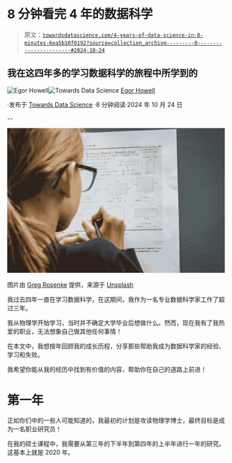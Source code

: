 # 8 分钟看完 4 年的数据科学

> 原文：[`towardsdatascience.com/4-years-of-data-science-in-8-minutes-6ea5b10f0192?source=collection_archive---------0-----------------------#2024-10-24`](https://towardsdatascience.com/4-years-of-data-science-in-8-minutes-6ea5b10f0192?source=collection_archive---------0-----------------------#2024-10-24)

## 我在这四年多的学习数据科学的旅程中所学到的

[](https://medium.com/@egorhowell?source=post_page---byline--6ea5b10f0192--------------------------------)![Egor Howell](https://medium.com/@egorhowell?source=post_page---byline--6ea5b10f0192--------------------------------)[](https://towardsdatascience.com/?source=post_page---byline--6ea5b10f0192--------------------------------)![Towards Data Science](https://towardsdatascience.com/?source=post_page---byline--6ea5b10f0192--------------------------------) [Egor Howell](https://medium.com/@egorhowell?source=post_page---byline--6ea5b10f0192--------------------------------)

·发布于 [Towards Data Science](https://towardsdatascience.com/?source=post_page---byline--6ea5b10f0192--------------------------------) ·8 分钟阅读·2024 年 10 月 24 日

--

![](img/1332102ffa6d94702db75565f7921f14.png)

图片由 [Greg Rosenke](https://unsplash.com/@greg_rosenke?utm_source=medium&utm_medium=referral) 提供，来源于 [Unsplash](https://unsplash.com/?utm_source=medium&utm_medium=referral)

我过去四年一直在学习数据科学，在这期间，我作为一名专业数据科学家工作了超过三年。

我从物理学开始学习，当时并不确定大学毕业后想做什么。然而，现在我有了我热爱的职业，无法想象自己做其他任何事情！

在本文中，我想按年回顾我的成长历程，分享那些帮助我成为数据科学家的经验、学习和失败。

我希望你能从我的经历中找到有价值的内容，帮助你在自己的道路上前进！

# 第一年

正如你们中的一些人可能知道的，我最初的计划是攻读物理学博士，最终目标是成为一名职业研究员！

在我的硕士课程中，我需要从第三年的下半年到第四年的上半年进行一年的研究。这基本上就是 2020 年。
